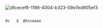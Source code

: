 
  ![dfcecef8-1198-4004-b323-09e7ed905ef3](https://github.com/user-attachments/assets/a27e1b29-619c-45e5-b768-079a46970a2b)







                                                                                                               dc   $  @hxsaaaa










